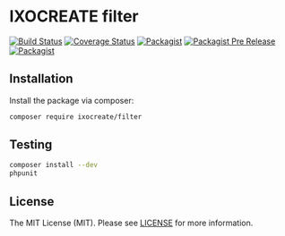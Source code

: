 # IXOCREATE filter

[![Build Status](https://travis-ci.com/ixocreate/filter.svg?branch=master)](https://travis-ci.com/ixocreate/filter)
[![Coverage Status](https://coveralls.io/repos/github/ixocreate/filter/badge.svg?branch=develop)](https://coveralls.io/github/ixocreate/filter?branch=develop)
[![Packagist](https://img.shields.io/packagist/v/ixocreate/filter.svg)](https://packagist.org/packages/ixocreate/filter)
[![Packagist Pre Release](https://img.shields.io/packagist/vpre/ixocreate/filter.svg)](https://packagist.org/packages/ixocreate/filter)
[![Packagist](https://img.shields.io/packagist/l/ixocreate/filter.svg)](https://packagist.org/packages/ixocreate/filter)

## Installation

Install the package via composer:

```sh
composer require ixocreate/filter
```

## Testing

```sh
composer install --dev
phpunit
```

## License

The MIT License (MIT). Please see [LICENSE](LICENSE) for more information.
